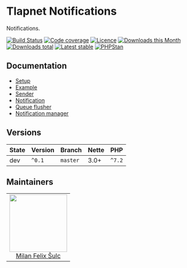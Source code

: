 # Tlapnet Notifications

Notifications.

[![Build Status](https://img.shields.io/travis/tlapnet/notifications.svg?style=flat-square)](https://travis-ci.org/tlapnet/notifications)
[![Code coverage](https://img.shields.io/coveralls/tlapnet/notifications.svg?style=flat-square)](https://coveralls.io/r/tlapnet/notifications)
[![Licence](https://img.shields.io/packagist/l/tlapnet/notifications.svg?style=flat-square)](https://packagist.org/packages/tlapnet/notifications)
[![Downloads this Month](https://img.shields.io/packagist/dm/tlapnet/notifications.svg?style=flat-square)](https://packagist.org/packages/tlapnet/notifications)
[![Downloads total](https://img.shields.io/packagist/dt/tlapnet/notifications.svg?style=flat-square)](https://packagist.org/packages/tlapnet/notifications)
[![Latest stable](https://img.shields.io/packagist/v/tlapnet/notifications.svg?style=flat-square)](https://packagist.org/packages/tlapnet/notifications)
[![PHPStan](https://img.shields.io/badge/PHPStan-enabled-brightgreen.svg?style=flat-square)](https://github.com/phpstan/phpstan)

## Documentation

- [Setup](.docs/README.md#setup)
- [Example](.docs/README.md#example-usage)
- [Sender](.docs/README.md#sender)
- [Notification](.docs/README.md#notification)
- [Queue flusher](.docs/README.md#queue-flusher)
- [Notification manager](.docs/README.md#notificationmanager)

## Versions

| State       | Version | Branch   | Nette | PHP     |
|-------------|---------|----------|-------|---------|
| dev         | `^0.1`  | `master` | 3.0+  | `^7.2`  |

## Maintainers

<table>
  <tbody>
    <tr>
      <td align="center">
        <a href="https://github.com/f3l1x">
            <img width="150" height="150" src="https://avatars2.githubusercontent.com/u/538058?v=3&s=150">
        </a>
        </br>
        <a href="https://github.com/f3l1x">Milan Felix Šulc</a>
      </td>
    </tr>
  </tbody>
</table>
